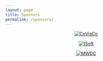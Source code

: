 ```yaml
---
layout: page
title: Sponsors
permalink: /sponsors/
---
```

<center>
<a href="http://covisco.com"><img alt="CoVisCo" src="http://covisco.com/assets/logo_front-86f439fb4d6cace4b66e89c92e761ffd.png" /></a>

<a href="http://isoftdata.com"><img alt="ISoft" src="http://www.isoftdata.com/images/isoftshadow.jpg"></a>


<a href="http://midwestdevchat.com"><img alt="MWDC" src="http://midwestdevchat.com/assets/logo-d2c2e6bec61fff7a1e7cdc9efae07414.png">
  
  </center>
